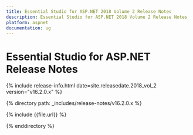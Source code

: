 ```yaml
---
title: Essential Studio for ASP.NET 2018 Volume 2 Release Notes
description: Essential Studio for ASP.NET 2018 Volume 2 Release Notes
platform: aspnet
documentation: ug
---
```


# Essential Studio for ASP.NET Release Notes

{% include release-info.html date=site.releasedate.2018_vol_2  version="v16.2.0.x" %} 

{% directory path: _includes/release-notes/v16.2.0.x %}

{% include {{file.url}} %}

{% enddirectory %}